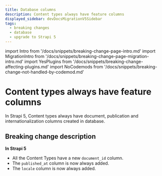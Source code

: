 ```yaml
---
title: Database columns
description: Content types always have feature columns
displayed_sidebar: devDocsMigrationV5Sidebar
tags:
  - breaking changes
  - database
  - upgrade to Strapi 5
---
```


import Intro from '/docs/snippets/breaking-change-page-intro.md'
import MigrationIntro from '/docs/snippets/breaking-change-page-migration-intro.md'
import YesPlugins from '/docs/snippets/breaking-change-affecting-plugins.md'
import NoCodemods from '/docs/snippets/breaking-change-not-handled-by-codemod.md'

# Content types always have feature columns

In Strapi 5, Content types always have document, publication and internationalization columns created in database.

<Intro />
<YesPlugins />
<NoCodemods />

## Breaking change description

**In Strapi 5**

* All the Content Types have a new `document_id` column.
* The `published_at` column is now always added.
* The `locale` column is now always added.

<br />
